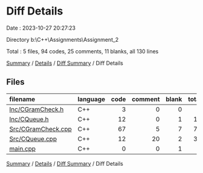 # Diff Details

Date : 2023-10-27 20:27:23

Directory b:\\C++\\Assignments\\Assignment_2

Total : 5 files,  94 codes, 25 comments, 11 blanks, all 130 lines

[Summary](results.md) / [Details](details.md) / [Diff Summary](diff.md) / Diff Details

## Files
| filename | language | code | comment | blank | total |
| :--- | :--- | ---: | ---: | ---: | ---: |
| [Inc/CGramCheck.h](/Inc/CGramCheck.h) | C++ | 3 | 0 | 0 | 3 |
| [Inc/CQueue.h](/Inc/CQueue.h) | C++ | 12 | 0 | 1 | 13 |
| [Src/CGramCheck.cpp](/Src/CGramCheck.cpp) | C++ | 67 | 5 | 7 | 79 |
| [Src/CQueue.cpp](/Src/CQueue.cpp) | C++ | 12 | 20 | 2 | 34 |
| [main.cpp](/main.cpp) | C++ | 0 | 0 | 1 | 1 |

[Summary](results.md) / [Details](details.md) / [Diff Summary](diff.md) / Diff Details